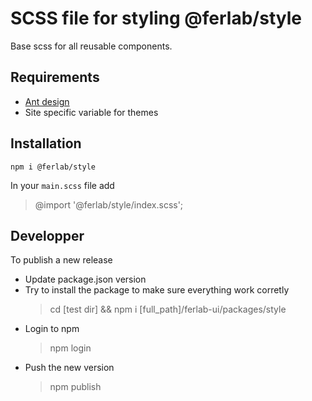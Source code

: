 # SCSS file for styling @ferlab/style

Base scss for all reusable components.

## Requirements

- [Ant design](https://github.com/ant-design/ant-design)
- Site specific variable for themes

## Installation

    npm i @ferlab/style

In your `main.scss` file add 

> @import '@ferlab/style/index.scss';

## Developper

To publish a new release

- Update package.json version
- Try to install the package to make sure everything work corretly
    > cd [test dir] && npm i [full_path]/ferlab-ui/packages/style
- Login to npm
    > npm login
- Push the new version
    > npm publish
